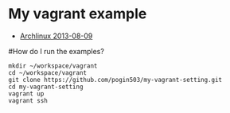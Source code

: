 My vagrant example
=================

- [Archlinux 2013-08-09](http://iweb.dl.sourceforge.net/project/vagrantarchlinx/2011.08.19/archlinux_2011.08.19.box)

#How do I run the examples?

```
mkdir ~/workspace/vagrant
cd ~/workspace/vagrant
git clone https://github.com/pogin503/my-vagrant-setting.git
cd my-vagrant-setting
vagrant up
vagrant ssh
```
